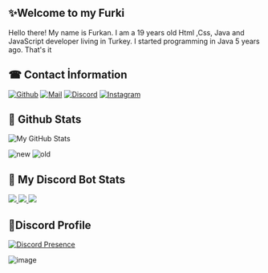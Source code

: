 


<h2>✨Welcome to my Furki</h2>
<p>Hello there! My name is Furkan. I am a 19 years old Html ,Css, Java and JavaScript developer living in Turkey. I started programming in Java 5 years ago. That's it</p>
<h2>☎ Contact İnformation</h2>




[![Github](https://img.shields.io/badge/GitHub-100000?style=for-the-badge&logo=github&logoColor=white)](https://github.com/furkibuu)
[![Mail](https://img.shields.io/badge/Gmail-D14836?style=for-the-badge&logo=gmail&logoColor=white)](mailto:sanctusfurkan@gmail.com)
[![Discord](https://img.shields.io/badge/Discord-D14836?style=for-the-badge&dc=stack-overflow&logoColor=white)](https://discord.gg/dXrUFsChxZ)
[![Instagram](https://img.shields.io/badge/Instagram-E4405F?style=for-the-badge&logo=instagram&logoColor=white)](https://www.instagram.com/furkangrns59)


  
</div>

<h2>🎈 Github Stats</h2>

![My GitHub Stats](https://github-readme-stats.vercel.app/api?username=furkibuu&show_icons=true&theme=blue-green&count_private=true&include_all_commits=true&border_color=001F1E&text_color=09d672&icon_color=00C2C2&title_color=00F1E9&custom_title=My%20Stats)

![new](https://komarev.com/ghpvc/?username=furkibuu&label=Views&color=116262) ![old](https://komarev.com/ghpvc/?username=fu-w&label=Views&color=116262)

<h2>👀 My Discord Bot Stats</h2>
<a href="https://top.gg/bot/798621154680111116">
  <img src="https://top.gg/api/widget/servers/798621154680111116.svg">
</a>
<a href="https://top.gg/bot/798621154680111116">
  <a href="https://top.gg/bot/798621154680111116">
  <img src="https://top.gg/api/widget/owner/798621154680111116.svg">
</a>
  <img src="https://top.gg/api/widget/upvotes/798621154680111116.svg">
</a>


<h2>📌Discord Profile</h2>

[![Discord Presence](https://lanyard-profile-readme.vercel.app/api/453534543194882049?hideDiscrim=true)](https://discord.com/users/453534543194882049)

![image](https://github.com/user-attachments/assets/55ff8d1d-ec01-4dd1-959b-afa90a439cd3)



